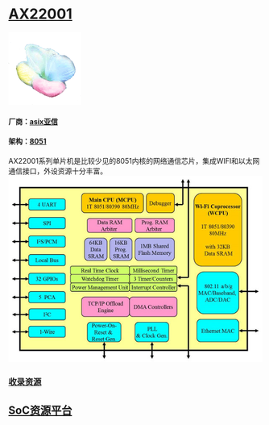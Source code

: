 ﻿# [AX22001](https://github.com/sochub/AX22001)
[![sites](SoC/qitas.png)](http://www.qitas.cn)
#### 厂商：[asix亚信](https://github.com/sochub/asix)
#### 架构：[8051](https://github.com/sochub/8051)

AX22001系列单片机是比较少见的8051内核的网络通信芯片，集成WIFI和以太网通信接口，外设资源十分丰富。
[![sites](SoC/AX22001.jpg)](https://www.asix.com.tw/download.php?sub=briefdetail&PItemID=106)

###  [收录资源](https://github.com/sochub/AX22001)  


##  [SoC资源平台](http://www.qitas.cn)